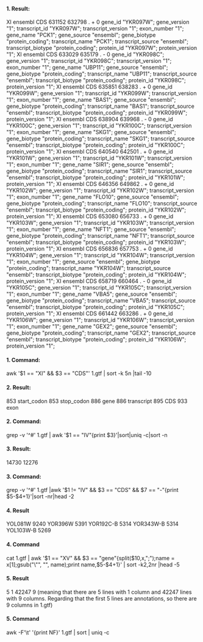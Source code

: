 #### 1. Result:
XI      ensembl CDS     631152  632798  .       +       0       gene_id "YKR097W"; gene_version "1"; transcript_id "YKR097W"; transcript_version "1"; exon_number "1"; gene_name "PCK1"; gene_source "ensembl"; gene_biotype "protein_coding"; transcript_name "PCK1"; transcript_source "ensembl"; transcript_biotype "protein_coding"; protein_id "YKR097W"; protein_version "1";
XI      ensembl CDS     633029  635179  .       -       0       gene_id "YKR098C"; gene_version "1"; transcript_id "YKR098C"; transcript_version "1"; exon_number "1"; gene_name "UBP11"; gene_source "ensembl"; gene_biotype "protein_coding"; transcript_name "UBP11"; transcript_source "ensembl"; transcript_biotype "protein_coding"; protein_id "YKR098C"; protein_version "1";
XI      ensembl CDS     635851  638283  .       +       0       gene_id "YKR099W"; gene_version "1"; transcript_id "YKR099W"; transcript_version "1"; exon_number "1"; gene_name "BAS1"; gene_source "ensembl"; gene_biotype "protein_coding"; transcript_name "BAS1"; transcript_source "ensembl"; transcript_biotype "protein_coding"; protein_id "YKR099W"; protein_version "1";
XI      ensembl CDS     638904  639968  .       -       0       gene_id "YKR100C"; gene_version "1"; transcript_id "YKR100C"; transcript_version "1"; exon_number "1"; gene_name "SKG1"; gene_source "ensembl"; gene_biotype "protein_coding"; transcript_name "SKG1"; transcript_source "ensembl"; transcript_biotype "protein_coding"; protein_id "YKR100C"; protein_version "1";
XI      ensembl CDS     640540  642501  .       +       0       gene_id "YKR101W"; gene_version "1"; transcript_id "YKR101W"; transcript_version "1"; exon_number "1"; gene_name "SIR1"; gene_source "ensembl"; gene_biotype "protein_coding"; transcript_name "SIR1"; transcript_source "ensembl"; transcript_biotype "protein_coding"; protein_id "YKR101W"; protein_version "1";
XI      ensembl CDS     646356  649862  .       +       0       gene_id "YKR102W"; gene_version "1"; transcript_id "YKR102W"; transcript_version "1"; exon_number "1"; gene_name "FLO10"; gene_source "ensembl"; gene_biotype "protein_coding"; transcript_name "FLO10"; transcript_source "ensembl"; transcript_biotype "protein_coding"; protein_id "YKR102W"; protein_version "1";
XI      ensembl CDS     653080  656733  .       +       0       gene_id "YKR103W"; gene_version "1"; transcript_id "YKR103W"; transcript_version "1"; exon_number "1"; gene_name "NFT1"; gene_source "ensembl"; gene_biotype "protein_coding"; transcript_name "NFT1"; transcript_source "ensembl"; transcript_biotype "protein_coding"; protein_id "YKR103W"; protein_version "1";
XI      ensembl CDS     656836  657753  .       +       0       gene_id "YKR104W"; gene_version "1"; transcript_id "YKR104W"; transcript_version "1"; exon_number "1"; gene_source "ensembl"; gene_biotype "protein_coding"; transcript_name "YKR104W"; transcript_source "ensembl"; transcript_biotype "protein_coding"; protein_id "YKR104W"; protein_version "1";
XI      ensembl CDS     658719  660464  .       -       0       gene_id "YKR105C"; gene_version "1"; transcript_id "YKR105C"; transcript_version "1"; exon_number "1"; gene_name "VBA5"; gene_source "ensembl"; gene_biotype "protein_coding"; transcript_name "VBA5"; transcript_source "ensembl"; transcript_biotype "protein_coding"; protein_id "YKR105C"; protein_version "1";
XI      ensembl CDS     661442  663286  .       +       0       gene_id "YKR106W"; gene_version "1"; transcript_id "YKR106W"; transcript_version "1"; exon_number "1"; gene_name "GEX2"; gene_source "ensembl"; gene_biotype "protein_coding"; transcript_name "GEX2"; transcript_source "ensembl"; transcript_biotype "protein_coding"; protein_id "YKR106W"; protein_version "1";
#### 1. Command:
awk '$1 == "XI" && \$3 == "CDS"' 1.gtf | sort -k 5n |tail -10
#### 2. Result:
853 start_codon
    853 stop_codon
    886 gene
    886 transcript
    895 CDS
    933 exon
#### 2. Command:
grep -v '^#' 1.gtf | awk '$1 == "IV"{print \$3}'|sort|uniq -c|sort -n
#### 3. Result:
14730
12276
#### 3. Command:
 grep -v '^#' 1.gtf |awk '$1 != "IV" && \$3 == "CDS" && \$7 == "-"{print \$5-\$4+1}'|sort -nr|head -2
#### 4. Result
YOL081W 9240
YOR396W 5391
YOR192C-B 5314
YOR343W-B 5314
YOL103W-B 5269
#### 4. Command
cat 1.gtf | awk '$1 == "XV" && \$3 == "gene"{split(\$10,x,";");name = x[1];gsub("\\"", "", name);print name,\$5-\$4+1}' | sort -k2,2nr |head -5
#### 5. Result
5 1
42247 9 
(meaning that there are 5 lines with 1 column and 42247 lines with 9 columns. Regarding that the first 5 lines are annotations, so there are 9 columns in 1.gtf)
#### 5. Command
 awk -F'\t' '{print NF}' 1.gtf | sort | uniq -c